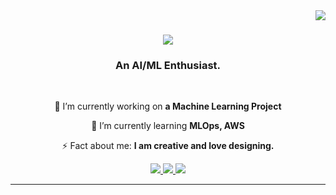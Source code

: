 
<img align="right" src="https://visitor-badge.laobi.icu/badge?page_id=zoya-iftekhar.zoya-iftekhar" />
<h1 align="center">
    <img src="https://readme-typing-svg.herokuapp.com/?font=Righteous&size=35&center=true&vCenter=true&width=500&height=70&duration=4000&lines=Hi+There!+👋;+I'm+Zoya+Iftekhar!;"/>
</h1>
<h3 align="center">An AI/ML Enthusiast.</h3>

<br/>


<div align="center">
 
 🔭 I’m currently working on **a Machine Learning Project**
 
 🌱 I’m currently learning **MLOps, AWS**

⚡ Fact about me: **I am creative and love designing.**

 </div>
 
<div align="center"> 
  <a href="mailto:zoyaiftekhar.46@gmail.com">
    <img src="https://img.shields.io/badge/Gmail-333333?style=for-the-badge&logo=gmail&logoColor=red" />
  </a>
  <a href="https://www.linkedin.com/in/zoyaiftekhar/" target="_blank">
    <img src="https://img.shields.io/badge/LinkedIn-0077B5?style=for-the-badge&logo=linkedin&logoColor=white" target="_blank" />
  </a>
  <a href="https://github.com/zoya-iftekhar" target="_blank">
     <img src="https://img.shields.io/badge/Portfolio-FF5722?style=for-the-badge&logo=todoist&logoColor=white" target="_blank" /> <!-- sqlite, safari, google-chrome are other good icon options -->
  </a>
</div>

 <hr/>
 

